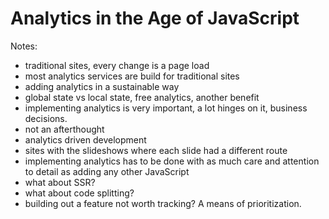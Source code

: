 # Analytics in the Age of JavaScript

Notes:
 - traditional sites, every change is a page load
 - most analytics services are build for traditional sites
 - adding analytics in a sustainable way
 - global state vs local state, free analytics, another benefit
 - implementing analytics is very important, a lot hinges on it, business
   decisions.
 - not an afterthought
 - analytics driven development
 - sites with the slideshows where each slide had a different route
 - implementing analytics has to be done with as much care and attention to
   detail as adding any other JavaScript
 - what about SSR?
 - what about code splitting?
 - building out a feature not worth tracking? A means of prioritization.
